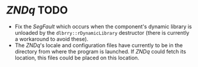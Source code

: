 # *ZNDq* TODO

- Fix the *SegFault* which occurs when the component's dynamic library is unloaded by the `dlbrry::rDynamicLibrary` destructor (there is currently a workaround to avoid these).
- The *ZNDq*'s locale and configuration files have currently to be in the directory from where the program is launched. If *ZNDq* could fetch its location, this files could be placed on this location.
